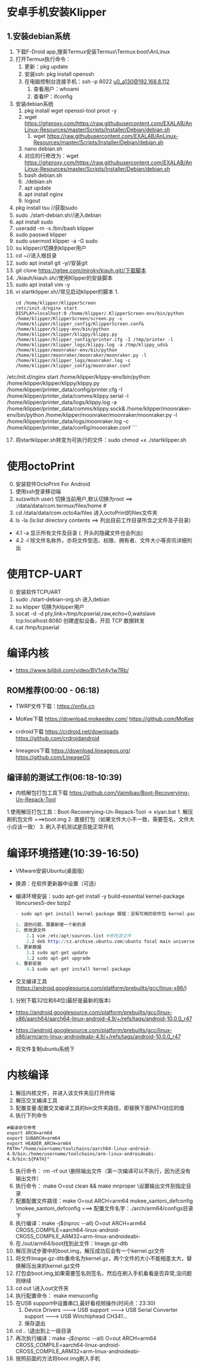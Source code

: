 # 安卓手机安装Klipper

## 1.安装debian系统
1. 下载F-Droid app,搜索Termux安装Termux\Termux:boot\AnLinux
2. 打开Termux执行命令：
    1. 更新：pkg update
    2. 安装ssh: pkg install openssh
    3. 在电脑控制台连接手机：ssh -p 8022 u0_a130@192.168.8.112
        1. 查看用户：whoami
        2. 查看IP：ifconfig
3. 安装debian系统
    1. pkg install wget openssl-tool proot -y
    2. wget https://ghproxy.com/https://raw.githubusercontent.com/EXALAB/AnLinux-Resources/master/Scripts/Installer/Debian/debian.sh
        1. wget https://raw.githubusercontent.com/EXALAB/AnLinux-Resources/master/Scripts/Installer/Debian/debian.sh
    3. nano debian.sh
    4. 对应的行修改为：wget https://ghproxy.com/https://raw.githubusercontent.com/EXALAB/AnLinux-Resources/master/Scripts/Installer/Debian/debian.sh
    5. bash debian.sh
    6. ./debian.sh
    6. apt update
    6. apt install nginx
    7. logout
4. pkg install tsu //获取sudo
5. sudo ./start-debian.sh//进入debian
6. apt install sudo
7. useradd -m -s /bin/bash klipper
8. sudo passwd klipper
9. sudo usermod klipper -a -G sudo
10. su klipper//切换到klipper用户
11. cd ~//进入根目录
12. sudo apt install git -y//安装git
13. git clone https://gitee.com/miroky/kiauh.git//下载脚本
14. ./kiauh/kiauh.sh//使用Klipper的安装脚本
15. sudo apt install vim -y
16. vi startklipper.sh//常见启动klipper的脚本
    1.  
    ```shell
    cd /home/klipper/KlipperScreen
    /etc/init.d/nginx start
    DISPLAY=localhost:0 /home/klipper/.KlipperScreen-env/bin/python /home/klipper/KlipperScreen/screen.py -c /home/klipper/klipper_config/KlipperScreen.conf&
    /home/klipper/klippy-env/bin/python /home/klipper/klipper/klippy/klippy.py /home/klipper/klipper_config/printer.cfg -I /tmp/printer -l /home/klipper/klipper_logs/klippy.log -a /tmp/klippy_uds&
    /home/klipper/moonraker-env/bin/python /home/klipper/moonraker/moonraker/moonraker.py -l /home/klipper/klipper_logs/moonraker.log -c /home/klipper/klipper_config/moonraker.conf

/etc/init.d/nginx start
/home/klipper/klippy-env/bin/python /home/klipper/klipper/klippy/klippy.py /home/klipper/printer_data/config/printer.cfg -I /home/klipper/printer_data/comms/klippy.serial -l /home/klipper/printer_data/logs/klippy.log -a /home/klipper/printer_data/comms/klippy.sock&
/home/klipper/moonraker-env/bin/python /home/klipper/moonraker/moonraker/moonraker.py -l /home/klipper/printer_data/logs/moonraker.log -c /home/klipper/printer_data/config/moonraker.conf
    ```

17. 将startklipper.sh转变为可执行的文件：sudo chmod +x ./startklipper.sh
# 使用octoPrint
0. 安装软件OctoPrint For Android
1. 使用ssh登录移动端
2. su(switch user) 切换当前用户,默认切换为root ==> :/data/data/com.termux/files/home #
3. cd /data/data/com.octo4a/files 进入octoPrint的files文件夹
4. ls -la (ls:list directory contents ==> 列出目前工作目录所含之文件及子目录)
- 4.1 -a 显示所有文件及目录 (. 开头的隐藏文件也会列出)
- 4.2 -l 除文件名称外，亦将文件型态、权限、拥有者、文件大小等资讯详细列出

# 使用TCP-UART
0. 安装软件TCPUART
1. sudo ./start-debian-org.sh 进入debian
2. su klipper 切换为klipper用户
3. socat -d -d pty,link=/tmp/tcpserial,raw,echo=0,waitslave tcp:localhost:8080 创建虚拟设备，开启 TCP 数据转发
4. cat /tmp/tcpserial

# 编译内核
- https://www.bilibili.com/video/BV1vt4y1w7Rb/
## ROM推荐(00:00 - 06:18)
- TWRP文件下载：https://onfix.cn
- MoKee下载
    https://download.mokeedev.com/
    https://github.com/MoKee

- crdroid下载
    https://crdroid.net/downloads
    https://github.com/crdroidandroid

- lineageos下载
    https://download.lineageos.org/
    https://github.com/LineageOS

## 编译前的测试工作(06:18-10:39)

- 内核解包打包工具下载
    https://github.com/Vaimibao/Boot-Recoveryimg-Un-Repack-Tool

1.使用解压打包工具：Boot-Recoveryimg-Un-Repack-Tool -> xiyan.bat
    1. 解压刷机包文件 ===>boot.img
    2. 直接打包（如果文件大小不一致，需要签名，文件大小应该一致）
    3. 刷入手机测试是否能正常开机

# 编译环境搭建(10:39-16:50)

- VMware安装Ubuntu(桌面版)

- 换源：在软件更新器中设置（可选）

- 编译环境安装：sudo apt-get install -y build-essential kernel-package libncurses5-dev bzip2

    ```s
    - sudo apt-get install kernel-package 报错：没有可用的软件包 kernel-package，但是它被其它的软件包引用了。处理

    1. 源的问题，需要新增一个新的源
    2. 修改源文件
        2.1 vim /etc/apt/sources.list #修改源文件
        2.2 deb http://cz.archive.ubuntu.com/ubuntu focal main universe # 添加新源，添加到新的一行
    3. 更新数据
        3.1 sudo apt-get update
        3.2 sudo apt-get upgrade
    4. 重新安装
        4.1 sudo apt-get install kernel-package
    ```
- 交叉编译工具(https://android.googlesource.com/platform/prebuilts/gcc/linux-x86/)

1. 分别下载32位和64位(最好是最新的版本)
- https://android.googlesource.com/platform/prebuilts/gcc/linux-x86/aarch64/aarch64-linux-android-4.9/+/refs/tags/android-10.0.0_r47
- https://android.googlesource.com/platform/prebuilts/gcc/linux-x86/arm/arm-linux-androideabi-4.9/+/refs/tags/android-10.0.0_r47


- 将文件复制ubuntu系统下

# 内核编译

1. 解压内核文件，并进入该文件夹后打开终端
2. 解压交叉编译工具
3. 配置变量:配置交叉编译工具的bin文件夹路径，即替换下面PATH对应的值
4. 执行下列命令
```
#编译命令参考
export ARCH=arm64
export SUBARCH=arm64
export HEADER_ARCH=arm64
PATH="/home/username/toolchains/aarch64-linux-android-4.9/bin:/home/username/toolchains/arm-linux-androideabi-4.9/bin:${PATH}"
```
5. 执行命令： rm -rf out   \\删除输出文件（第一次编译可以不执行，因为还没有输出文件）
6. 执行命令： make O=out clean && make mrproper  \\设置输出文件到指定目录
7. 配置配置文件路径：make O=out ARCH=arm64 mokee_santoni_defconfig \\mokee_santoni_defconfig ===> 配置文件名字：./arch/arm64/configs目录下
8. 执行编译：make -j$(nproc --all) O=out ARCH=arm64 CROSS_COMPILE=aarch64-linux-android- CROSS_COMPILE_ARM32=arm-linux-androideabi-
9. 在./out/arm64/boot找到此文件：Image.gz-dtb
10. 解压测试步骤中的boot.img，解压成功后会有一个kernel.gz文件
11. 将文件Image.gz-dtb重命名为kernel.gz，两个文件的大小不能相差太大，替换解压出来的kernel.gz文件
12. 打包会boot.img,如果需要签名则签名，然后在刷入手机看看是否异常,没问题则继续
13. cd out \\进入out文件夹
14. 执行配置命令： make menuconfig
15. 在USB support中设置串口,最好看视频操作(时间点：23:30)
    1. Device Drivers ---> USB support ---> USB Serial Converter support ---> USB Winchiphead CH341...
    2. 保存退出
16. cd .. \\退出到上一级目录
17. 再次执行编译：make -j$(nproc --all) O=out ARCH=arm64 CROSS_COMPILE=aarch64-linux-android- CROSS_COMPILE_ARM32=arm-linux-androideabi-
18. 按照前面的方法将boot.img刷入手机




